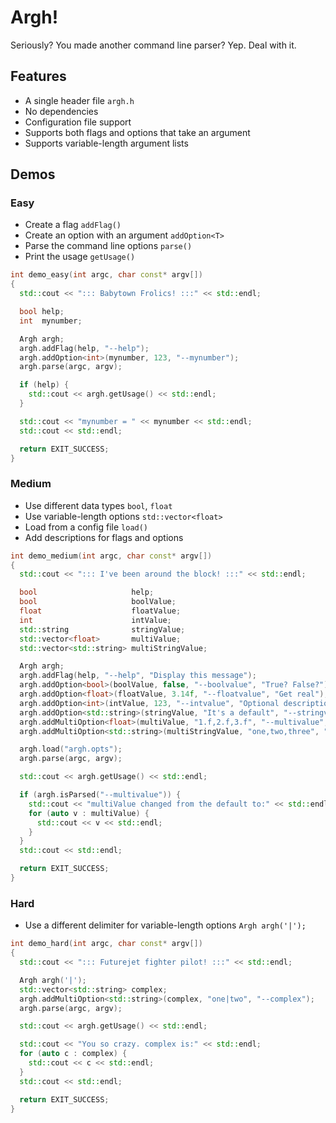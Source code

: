 Argh!
====

Seriously? You made another command line parser? Yep. Deal with it.

## Features

* A single header file `argh.h`
* No dependencies
* Configuration file support
* Supports both flags and options that take an argument
* Supports variable-length argument lists

## Demos

### Easy

* Create a flag `addFlag()`
* Create an option with an argument `addOption<T>`
* Parse the command line options `parse()`
* Print the usage `getUsage()`

```cpp
int demo_easy(int argc, char const* argv[])
{
  std::cout << "::: Babytown Frolics! :::" << std::endl;

  bool help;
  int  mynumber;

  Argh argh;
  argh.addFlag(help, "--help");
  argh.addOption<int>(mynumber, 123, "--mynumber");
  argh.parse(argc, argv);

  if (help) {
    std::cout << argh.getUsage() << std::endl;
  }

  std::cout << "mynumber = " << mynumber << std::endl;
  std::cout << std::endl;

  return EXIT_SUCCESS;
}
```

### Medium

* Use different data types `bool`, `float`
* Use variable-length options `std::vector<float>`
* Load from a config file `load()`
* Add descriptions for flags and options

```cpp
int demo_medium(int argc, char const* argv[])
{
  std::cout << "::: I've been around the block! :::" << std::endl;

  bool                     help;
  bool                     boolValue;
  float                    floatValue;
  int                      intValue;
  std::string              stringValue;
  std::vector<float>       multiValue;
  std::vector<std::string> multiStringValue;

  Argh argh;
  argh.addFlag(help, "--help", "Display this message");
  argh.addOption<bool>(boolValue, false, "--boolvalue", "True? False?");
  argh.addOption<float>(floatValue, 3.14f, "--floatvalue", "Get real");
  argh.addOption<int>(intValue, 123, "--intvalue", "Optional description");
  argh.addOption<std::string>(stringValue, "It's a default", "--stringvalue");
  argh.addMultiOption<float>(multiValue, "1.f,2.f,3.f", "--multivalue", "See? Look up. Told you it was optional!");
  argh.addMultiOption<std::string>(multiStringValue, "one,two,three", "--multistringvalue", "It's so easy!");

  argh.load("argh.opts");
  argh.parse(argc, argv);

  std::cout << argh.getUsage() << std::endl;

  if (argh.isParsed("--multivalue")) {
    std::cout << "multiValue changed from the default to:" << std::endl;
    for (auto v : multiValue) {
      std::cout << v << std::endl;
    }
  }
  std::cout << std::endl;

  return EXIT_SUCCESS;
}
```

### Hard

* Use a different delimiter for variable-length options `Argh argh('|');`

```cpp
int demo_hard(int argc, char const* argv[])
{
  std::cout << "::: Futurejet fighter pilot! :::" << std::endl;

  Argh argh('|');
  std::vector<std::string> complex;
  argh.addMultiOption<std::string>(complex, "one|two", "--complex");
  argh.parse(argc, argv);

  std::cout << argh.getUsage() << std::endl;

  std::cout << "You so crazy. complex is:" << std::endl;
  for (auto c : complex) {
    std::cout << c << std::endl;
  }
  std::cout << std::endl;

  return EXIT_SUCCESS;
}
```
